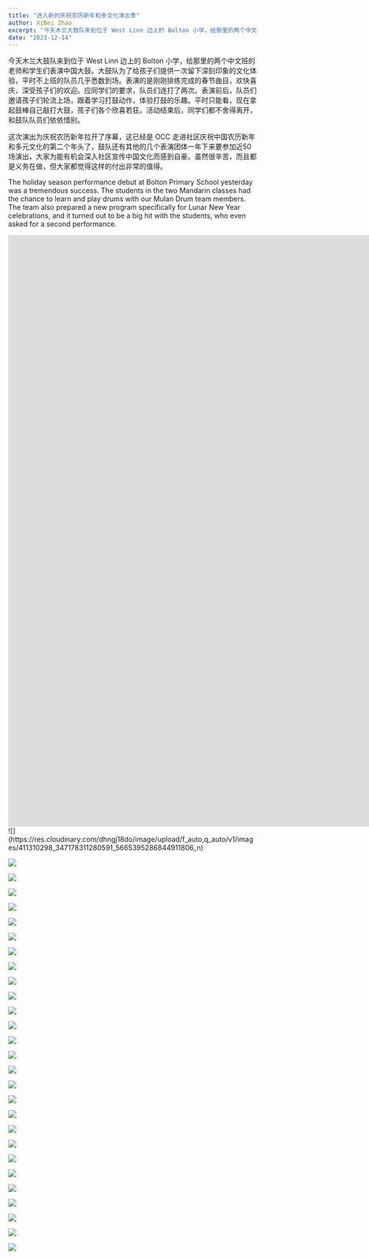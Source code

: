 ```yaml
---
title: "进入新的庆祝农历新年和多文化演出季"
author: XiBei Zhao
excerpt: "今天木兰大鼓队来到位于 West Linn 边上的 Bolton 小学，给那里的两个中文班的老师和学生们表演中国大鼓。大鼓队为了给孩子们提供一次留下深刻印象的文化体验，平时不上班的队员几乎悉数到场。表演的是刚刚排练完成的春节曲目，欢快喜庆，深受孩子们的欢迎。应同学们的要求，队员们连打了两次。表演前后，队员们邀请孩子们轮流上场，跟着学习打鼓动作，体验打鼓的乐趣。平时只能看，现在拿起鼓棒自己敲打大鼓，孩子们各个欣喜若狂。活动结束后，同学们都不舍得离开，和鼓队队员们依依惜别。"
date: "2023-12-14"
---
```


今天木兰大鼓队来到位于 West Linn 边上的 Bolton 小学，给那里的两个中文班的老师和学生们表演中国大鼓。大鼓队为了给孩子们提供一次留下深刻印象的文化体验，平时不上班的队员几乎悉数到场。表演的是刚刚排练完成的春节曲目，欢快喜庆，深受孩子们的欢迎。应同学们的要求，队员们连打了两次。表演前后，队员们邀请孩子们轮流上场，跟着学习打鼓动作，体验打鼓的乐趣。平时只能看，现在拿起鼓棒自己敲打大鼓，孩子们各个欣喜若狂。活动结束后，同学们都不舍得离开，和鼓队队员们依依惜别。

这次演出为庆祝农历新年拉开了序幕，这已经是 OCC 走进社区庆祝中国农历新年和多元文化的第二个年头了，鼓队还有其他的几个表演团体一年下来要参加近50场演出，大家为能有机会深入社区宣传中国文化而感到自豪。虽然很辛苦，而且都是义务在做，但大家都觉得这样的付出非常的值得。

The holiday season performance debut at Bolton Primary School yesterday was a tremendous success. The students in the two Mandarin classes had the chance to learn and play drums with our Mulan Drum team members. The team also prepared a new program specifically for Lunar New Year celebrations, and it turned out to be a big hit with the students, who even asked for a second performance.

<iframe width="2135" height="1200" src="https://www.youtube.com/embed/4rYBPRmogc8" title="Holiday Season Performance Debut at Bolton Primary School" frameborder="0" allow="accelerometer; autoplay; clipboard-write; encrypted-media; gyroscope; picture-in-picture; web-share" allowfullscreen></iframe>
<br>
![](https://res.cloudinary.com/dhngj18do/image/upload/f_auto,q_auto/v1/images/411310298_347178311280591_5665395286844911806_n)

![](https://res.cloudinary.com/dhngj18do/image/upload/f_auto,q_auto/v1/images/411321015_347178104613945_8193415025395424118_n)

![](https://res.cloudinary.com/dhngj18do/image/upload/f_auto,q_auto/v1/images/411517596_347178421280580_5844564393846613578_n)

![](https://res.cloudinary.com/dhngj18do/image/upload/f_auto,q_auto/v1/images/411340918_347178191280603_6763486288616760004_n)

![](https://res.cloudinary.com/dhngj18do/image/upload/f_auto,q_auto/v1/images/411546558_347178507947238_9050057970647725093_n)

![](https://res.cloudinary.com/dhngj18do/image/upload/f_auto,q_auto/v1/images/411343127_347178347947254_5520581512149869352_n)

![](https://res.cloudinary.com/dhngj18do/image/upload/f_auto,q_auto/v1/images/411397702_347178441280578_3123864444361191540_n)

![](https://res.cloudinary.com/dhngj18do/image/upload/f_auto,q_auto/v1/images/411525809_347177941280628_7761529820955087123_n)

![](https://res.cloudinary.com/dhngj18do/image/upload/f_auto,q_auto/v1/images/411318850_347177924613963_1355488184136711123_n)

![](https://res.cloudinary.com/dhngj18do/image/upload/f_auto,q_auto/v1/images/411324047_347177891280633_4488489441617227458_n)

![](https://res.cloudinary.com/dhngj18do/image/upload/f_auto,q_auto/v1/images/411318769_347178131280609_1894541164540418235_n)

![](https://res.cloudinary.com/dhngj18do/image/upload/f_auto,q_auto/v1/images/411304601_347177911280631_537137489065334172_n)

![](https://res.cloudinary.com/dhngj18do/image/upload/f_auto,q_auto/v1/images/411333439_347178211280601_2574897714498399792_n)

![](https://res.cloudinary.com/dhngj18do/image/upload/f_auto,q_auto/v1/images/411252712_347177847947304_197129786783298942_n)

![](https://res.cloudinary.com/dhngj18do/image/upload/f_auto,q_auto/v1/images411302366_347177997947289_8890276037838309762_n)

![](https://res.cloudinary.com/dhngj18do/image/upload/f_auto,q_auto/v1/images/411367432_347178557947233_513235518366341720_n)

![](https://res.cloudinary.com/dhngj18do/image/upload/f_auto,q_auto/v1/images/411532377_347178664613889_6515465390192096093_n)

![](https://res.cloudinary.com/dhngj18do/image/upload/f_auto,q_auto/v1/images/411521518_347178391280583_6097782664882568813_n)

![](https://res.cloudinary.com/dhngj18do/image/upload/f_auto,q_auto/v1/images/411367444_347178471280575_2436391852091152673_n)

![](https://res.cloudinary.com/dhngj18do/image/upload/f_auto,q_auto/v1/images/411321563_347178714613884_2595791221459494855_n)

![](https://res.cloudinary.com/dhngj18do/image/upload/f_auto,q_auto/v1/images/411318778_347178991280523_9012557312713664384_n)

![](https://res.cloudinary.com/dhngj18do/image/upload/f_auto,q_auto/v1/images/411400957_347179014613854_2343187476264841407_n)

![](https://res.cloudinary.com/dhngj18do/image/upload/f_auto,q_auto/v1/images/411542035_347178731280549_8259171853779192778_n)

![](https://res.cloudinary.com/dhngj18do/image/upload/f_auto,q_auto/v1/images/411376887_347178861280536_8981291636945969719_n)

![](https://res.cloudinary.com/dhngj18do/image/upload/f_auto,q_auto/v1/images/411344118_347178904613865_2441899760421256341_n)

![](https://res.cloudinary.com/dhngj18do/image/upload/f_auto,q_auto/v1/images/411344549_347179071280515_6961190555281993860_n)

![](https://res.cloudinary.com/dhngj18do/image/upload/f_auto,q_auto/v1/images/411038935_348757277789361_8917134349642489759_n)

![](https://res.cloudinary.com/dhngj18do/image/upload/f_auto,q_auto/v1/images/412427948_348757424456013_5174845086337198378_n)
